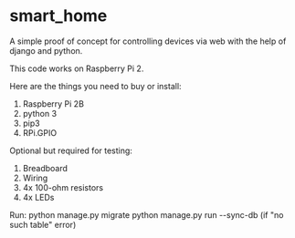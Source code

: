 # smart_home
A simple proof of concept for controlling devices via web with the help of django and python.

This code works on Raspberry Pi 2. 

Here are the things you need to buy or install:

1. Raspberry Pi 2B
2. python 3
3. pip3 
4. RPi.GPIO 

Optional but required for testing: 

1. Breadboard
2. Wiring
3. 4x 100-ohm resistors
4. 4x LEDs

Run: 
python manage.py migrate
python manage.py run --sync-db (if "no such table" error)
